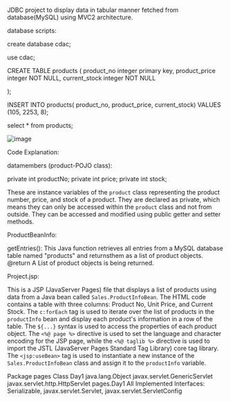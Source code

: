 JDBC project to display data in tabular manner fetched from database(MySQL) using MVC2 architecture.

database scripts:

create database cdac;

use cdac;

CREATE TABLE products
(
    product_no integer primary key,
    product_price integer NOT NULL,
    current_stock integer NOT NULL
    
);

INSERT INTO products(
	product_no, product_price, current_stock)
	VALUES (105, 2253, 8);
 
select * from products;

![image](https://github.com/NikhilNaik21/MVC2/assets/111115551/4fc7cbd7-f6b7-415b-b56b-970f56106c62)


Code Explanation:


datamembers (product-POJO class):

private int productNo;
	private int price;
	private int stock;

These are instance variables of the `product` class representing the product number, price, and
 stock of a product. They are declared as private, which means they can only be accessed within the
`product` class and not from outside. They can be accessed and modified using public getter and
setter methods.

ProductBeanInfo:
 
getEntries():
This Java function retrieves all entries from a MySQL database table named "products" and returnsthem as a list of product objects.
@return A List of product objects is being returned.


Project.jsp:

This is a JSP (JavaServer Pages) file that displays a list of products using data from a Java bean called `Sales.ProductInfoBean`. The HTML code contains a table with three columns: Product No, Unit Price, and Current Stock. The `c:forEach` tag is used to iterate over the list of products in the `productInfo` bean and display each product's information in a row of the table. The `${...}` syntax is used to access the properties of each product object. The `<%@ page %>` directive is used to set the language and character encoding for the JSP page, while the `<%@ taglib %>` directive is used to import the JSTL (JavaServer Pages Standard Tag Library) core tag library. The `<jsp:useBean>` tag is used to instantiate a new instance of the `Sales.ProductInfoBean` class and assign it to the `productInfo` variable.


Package pages
Class Day1
java.lang.Object
javax.servlet.GenericServlet
javax.servlet.http.HttpServlet
pages.Day1
All Implemented Interfaces:
Serializable, javax.servlet.Servlet, javax.servlet.ServletConfig

